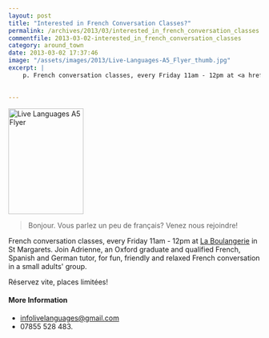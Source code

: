 ```yaml
---
layout: post
title: "Interested in French Conversation Classes?"
permalink: /archives/2013/03/interested_in_french_conversation_classes.html
commentfile: 2013-03-02-interested_in_french_conversation_classes
category: around_town
date: 2013-03-02 17:37:46
image: "/assets/images/2013/Live-Languages-A5_Flyer_thumb.jpg"
excerpt: |
    p. French conversation classes, every Friday 11am - 12pm at <a href="http://laboulangere.co.uk/">La Boulangerie</a> in St Margarets. Join Adrienne, an Oxford graduate and qualified French, Spanish and German tutor, for fun, friendly and relaxed French conversation in a small adults' group.
    

---
```


<a href="/assets/images/2013/Live-Languages-A5_Flyer.jpg" title="See larger version of - Live Languages A5 Flyer"><img src="/assets/images/2013/Live-Languages-A5_Flyer_thumb.jpg" width="150" height="211" alt="Live Languages A5 Flyer" class="photo right" /></a>

> Bonjour.
>  Vous parlez un peu de français?
>  Venez nous rejoindre!
> 
 French conversation classes, every Friday 11am - 12pm at [La Boulangerie](http://laboulangere.co.uk/) in St Margarets. Join Adrienne, an Oxford graduate and qualified French, Spanish and German tutor, for fun, friendly and relaxed French conversation in a small adults' group.

Réservez vite, places limitées!

#### More Information

-   <infolivelanguages@gmail.com>
-   07855 528 483.
